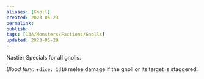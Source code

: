 ```yaml
---
aliases: [Gnoll]
created: 2023-05-23
permalink: 
publish: 
tags: [13A/Monsters/Factions/Gnolls]
updated: 2023-05-29
---
```


Nastier Specials for all gnolls.

*Blood fury:* +`dice: 1d10` melee damage if the gnoll or its target is staggered.
